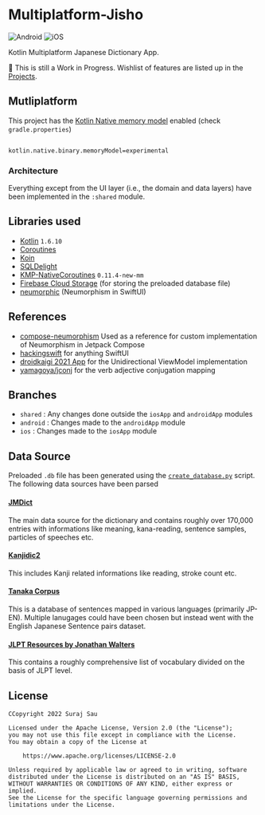 # Multiplatform-Jisho

![Android](https://github.com/surajsau/Multiplatform-Jisho/actions/workflows/android_ci.yml/badge.svg?branch=android) 
![iOS](https://github.com/surajsau/Multiplatform-Jisho/actions/workflows/ios_ci.yml/badge.svg?branch=ios)

Kotlin Multiplatform Japanese Dictionary App.

🚧 This is still a Work in Progress. Wishlist of features are listed up in the [Projects](https://github.com/users/surajsau/projects/1).

## Mutliplatform
This project has the [Kotlin Native memory model](https://github.com/JetBrains/kotlin/blob/0b871d7534a9c8e90fb9ad61cd5345716448d08c/kotlin-native/NEW_MM.md) enabled (check `gradle.properties`)

```.properties

kotlin.native.binary.memoryModel=experimental
```

### Architecture
Everything except from the UI layer (i.e., the domain and data layers) have been implemented in the `:shared` module.

## Libraries used
- [Kotlin](https://kotlinlang.org/) `1.6.10`
- [Coroutines](https://kotlinlang.org/docs/reference/coroutines-overview.html)
- [Koin](https://github.com/InsertKoinIO/koin)
- [SQLDelight](https://github.com/cashapp/sqldelight)
- [KMP-NativeCoroutines](https://github.com/rickclephas/KMP-NativeCoroutines) `0.11.4-new-mm`
- [Firebase Cloud Storage](https://firebase.google.com/docs/storage) (for storing the preloaded database file)
- [neumorphic](https://github.com/costachung/neumorphic) (Neumorphism in SwiftUI)

## References
- [compose-neumorphism](https://github.com/sridhar-sp/compose-neumorphism) Used as a reference for custom implementation of Neumorphism in Jetpack Compose
- [hackingswift](https://www.hackingwithswift.com) for anything SwiftUI
- [droidkaigi 2021 App](https://github.com/DroidKaigi/conference-app-2021) for the Unidirectional ViewModel implementation
- [yamagoya/jconj](https://github.com/yamagoya/jconj) for the verb adjective conjugation mapping

## Branches
- `shared` : Any changes done outside the `iosApp` and `androidApp` modules
- `android` : Changes made to the `androidApp` module
- `ios` : Changes made to the `iosApp` module

## Data Source
Preloaded `.db` file has been generated using the [`create_database.py`](script/create_database.py) script. The following data sources have been parsed

#### [JMDict](http://www.edrdg.org/wiki/index.php/JMdict-EDICT_Dictionary_Project)
The main data source for the dictionary and contains roughly over 170,000 entries with informations like meaning, kana-reading, sentence samples, particles of speeches etc.

#### [Kanjidic2](http://www.edrdg.org/wiki/index.php/KANJIDIC_Project)
This includes Kanji related informations like reading, stroke count etc.

#### [Tanaka Corpus](https://tatoeba.org/en/downloads)
This is a database of sentences mapped in various languages (primarily JP-EN). Multiple lanugages could have been chosen but instead went with the English Japanese Sentence pairs dataset.

#### [JLPT Resources by Jonathan Walters](http://www.tanos.co.uk/jlpt/)
This contains a roughly comprehensive list of vocabulary divided on the basis of JLPT level.

## License

```
CCopyright 2022 Suraj Sau

Licensed under the Apache License, Version 2.0 (the "License");
you may not use this file except in compliance with the License.
You may obtain a copy of the License at

    https://www.apache.org/licenses/LICENSE-2.0

Unless required by applicable law or agreed to in writing, software
distributed under the License is distributed on an "AS IS" BASIS,
WITHOUT WARRANTIES OR CONDITIONS OF ANY KIND, either express or implied.
See the License for the specific language governing permissions and
limitations under the License.
```
